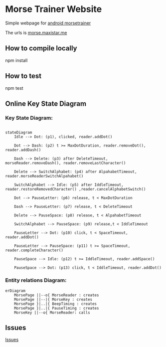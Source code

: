 # Morse Trainer Website

Simple webpage for [android morsetrainer](https://github.com/maxistar/morsetrainer)

The urls is [morse.maxistar.me](https://morse.maxistar.me/)

## How to compile locally

npm install

## How to test

npm test

## Online Key State Diagram


### Key State Diagram:

```mermaid

stateDiagram
    Idle --> Dot: (p1), clicked, reader.addDot()
    
    Dot --> Dash: (p2) t >= MaxDotDuration, reader.removeDot(), reader.addDash()

    Dash --> Delete: (p3) after DeleteTimeout, morseReader.removeDash(), reader.removeLastCharacter()
    
    Delete --> SwitchAlphabet: (p4) after AlpahabetTimeout, reader.morseReaderSwitchAlpahabet()
    
    SwitchAlphabet --> Idle: (p5) after IddleTimeout, reader.restoreRemovedCharacter() ,reader.cancelAlphabetSwitch()
    
    Dot --> PauseLetter: (p6) release, t < MaxDotDuration
    
    Dash --> PauseLetter: (p7) release, t < DeleteTimeout

    Delete --> PauseSpace: (p8) release, t < AlpahabetTimeout

    SwitchAlphabet --> PauseSpace: (p9) release,t < IddleTimeout

    PauseLetter --> Dot: (p10) click, t < SpaceTimeout, reader.addDot()

    PauseLetter --> PauseSpace: (p11) t >= SpaceTimeout, reader.completeCharacter()
    
    PauseSpace --> Idle: (p12) t >= IddleTimeout, reader.addSpace()
    
    PauseSpace --> Dot: (p13) click, t < IddleTimeout, reader.addDot()

```

### Entity relations Diagram:

```mermaid
erDiagram
    MorsePage ||--o{ MorseReader : creates
    MorsePage ||--|{ MorseKey : creates
    MorsePage }|..|{ BeepTiming : creates
    MorsePage }|..|{ PauseTiming : creates
    MorseKey ||--o{ MorseReader: calls
```

## Issues

[Issues](https://github.com/maxistar/morsetrainer/issues)

